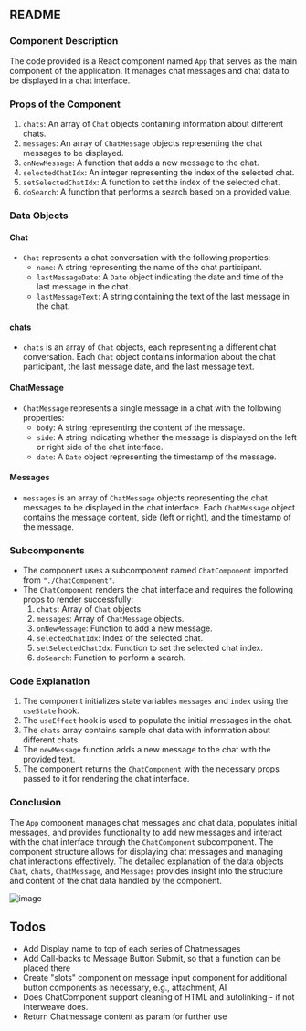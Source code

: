 ## README

### Component Description
The code provided is a React component named `App` that serves as the main component of the application. It manages chat messages and chat data to be displayed in a chat interface.

### Props of the Component
1. `chats`: An array of `Chat` objects containing information about different chats.
2. `messages`: An array of `ChatMessage` objects representing the chat messages to be displayed.
3. `onNewMessage`: A function that adds a new message to the chat.
4. `selectedChatIdx`: An integer representing the index of the selected chat.
5. `setSelectedChatIdx`: A function to set the index of the selected chat.
6. `doSearch`: A function that performs a search based on a provided value.

### Data Objects
#### Chat
- `Chat` represents a chat conversation with the following properties:
  - `name`: A string representing the name of the chat participant.
  - `lastMessageDate`: A `Date` object indicating the date and time of the last message in the chat.
  - `lastMessageText`: A string containing the text of the last message in the chat.

#### chats
- `chats` is an array of `Chat` objects, each representing a different chat conversation. Each `Chat` object contains information about the chat participant, the last message date, and the last message text.

#### ChatMessage
- `ChatMessage` represents a single message in a chat with the following properties:
  - `body`: A string representing the content of the message.
  - `side`: A string indicating whether the message is displayed on the left or right side of the chat interface.
  - `date`: A `Date` object representing the timestamp of the message.

#### Messages
- `messages` is an array of `ChatMessage` objects representing the chat messages to be displayed in the chat interface. Each `ChatMessage` object contains the message content, side (left or right), and the timestamp of the message.

### Subcomponents
- The component uses a subcomponent named `ChatComponent` imported from `"./ChatComponent"`.
- The `ChatComponent` renders the chat interface and requires the following props to render successfully:
  1. `chats`: Array of `Chat` objects.
  2. `messages`: Array of `ChatMessage` objects.
  3. `onNewMessage`: Function to add a new message.
  4. `selectedChatIdx`: Index of the selected chat.
  5. `setSelectedChatIdx`: Function to set the selected chat index.
  6. `doSearch`: Function to perform a search.

### Code Explanation
1. The component initializes state variables `messages` and `index` using the `useState` hook.
2. The `useEffect` hook is used to populate the initial messages in the chat.
3. The `chats` array contains sample chat data with information about different chats.
4. The `newMessage` function adds a new message to the chat with the provided text.
5. The component returns the `ChatComponent` with the necessary props passed to it for rendering the chat interface.

### Conclusion
The `App` component manages chat messages and chat data, populates initial messages, and provides functionality to add new messages and interact with the chat interface through the `ChatComponent` subcomponent. The component structure allows for displaying chat messages and managing chat interactions effectively. The detailed explanation of the data objects `Chat`, `chats`, `ChatMessage`, and `Messages` provides insight into the structure and content of the chat data handled by the component.

![image](https://github.com/LaymanTeam/yspreen-super-simple-chat/assets/129208121/d068d048-1284-45c1-a7e9-39f350587ede)

## Todos 
- Add Display_name to top of each series of Chatmessages
- Add Call-backs to Message Button Submit, so that a function can be placed there
- Create "slots" component on message input component for additional button components as necessary, e.g., attachment, AI
- Does ChatComponent support cleaning of HTML and autolinking - if not Interweave does.
- Return Chatmessage content as param for further use
